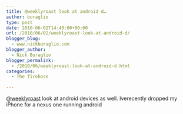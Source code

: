 ```yaml
---
title: @weeklyroast look at android d…
author: buraglio
type: post
date: 2010-06-02T14:40:00+00:00
url: /2010/06/02/weeklyroast-look-at-android-d/
blogger_blog:
  - www.nickburaglio.com
blogger_author:
  - Nick Buraglio
blogger_permalink:
  - /2010/06/weeklyroast-look-at-android-d.html
categories:
  - The firehose

---
```

@[weeklyroast][1] look at android devices as well. Iverecently dropped my iPhone for a nexus one running android

 [1]: http://twitter.com/weeklyroast